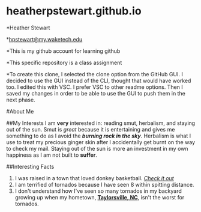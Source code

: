 # heatherpstewart.github.io
*Heather Stewart 

*hpstewart@my.waketech.edu

*This is my github account for learning github

*This specific repository is a class assignment

*To create this clone, I selected the clone option from the GitHub GUI. I decided to use the GUI instead of the CLI, thought that would have worked too. I edited this with VSC. I prefer VSC to other readme options. Then I saved my changes in order to be able to use the GUI to push them in the next phase. 

#About Me

##My Interests
I am **very** interested in: reading smut, herbalism, and staying out of the sun. Smut is _great_ because it is entertaining and gives me something to do as I avoid the _**burning rock in the sky**_. Herbalism is what I use to treat my precious ginger skin after I accidentally get burnt on the way to check my mail. Staying out of the sun is more an investment in my own happiness as I am not built to **suffer**.

##Interesting Facts
1. I was raised in a town that loved donkey basketball. [_Check it out_](https://www.coshoctontribune.com/story/news/local/2021/12/22/donkey-basketball-fundraiser-aids-river-view-families-teen-leadership-corps/8973069002/)
2. I am terrified of tornados because I have seen 8 within spitting distance.
3. I don't understand how I've seen so many tornados in my backyard growing up when my hometown, [**Taylorsville, NC**](http://www.usa.com/taylorsville-nc-natural-disasters-extremes.htm), isn't the worst for tornados.
